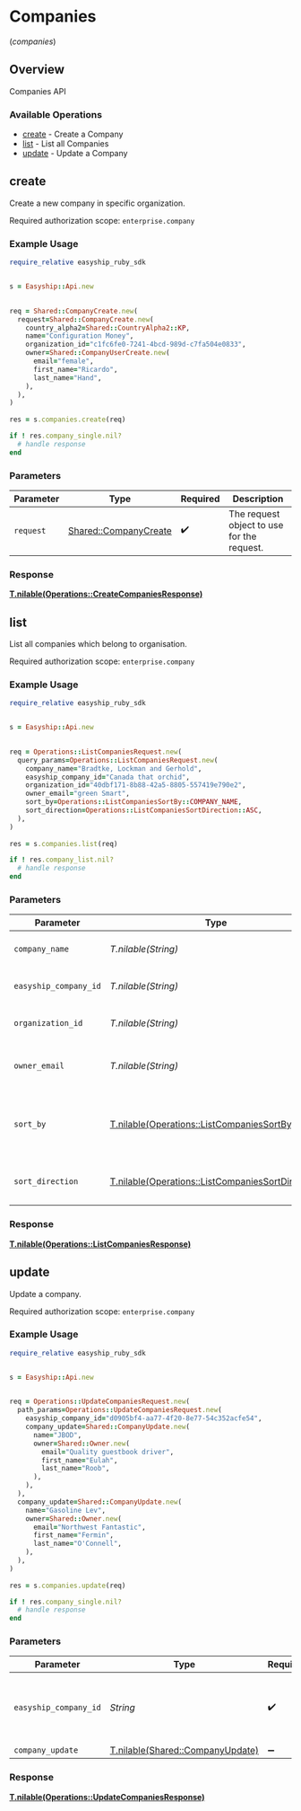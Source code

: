 # Companies
(*companies*)

## Overview

Companies API

### Available Operations

* [create](#create) - Create a Company
* [list](#list) - List all Companies
* [update](#update) - Update a Company

## create

Create a new company in specific organization.

Required authorization scope: `enterprise.company`


### Example Usage

```ruby
require_relative easyship_ruby_sdk


s = Easyship::Api.new

   
req = Shared::CompanyCreate.new(
  request=Shared::CompanyCreate.new(
    country_alpha2=Shared::CountryAlpha2::KP,
    name="Configuration Money",
    organization_id="c1fc6fe0-7241-4bcd-989d-c7fa504e0833",
    owner=Shared::CompanyUserCreate.new(
      email="female",
      first_name="Ricardo",
      last_name="Hand",
    ),
  ),
)
    
res = s.companies.create(req)

if ! res.company_single.nil?
  # handle response
end

```

### Parameters

| Parameter                                                     | Type                                                          | Required                                                      | Description                                                   |
| ------------------------------------------------------------- | ------------------------------------------------------------- | ------------------------------------------------------------- | ------------------------------------------------------------- |
| `request`                                                     | [Shared::CompanyCreate](../../models/shared/companycreate.md) | :heavy_check_mark:                                            | The request object to use for the request.                    |


### Response

**[T.nilable(Operations::CreateCompaniesResponse)](../../models/operations/createcompaniesresponse.md)**


## list

List all companies which belong to organisation.

Required authorization scope: `enterprise.company`


### Example Usage

```ruby
require_relative easyship_ruby_sdk


s = Easyship::Api.new

   
req = Operations::ListCompaniesRequest.new(
  query_params=Operations::ListCompaniesRequest.new(
    company_name="Bradtke, Lockman and Gerhold",
    easyship_company_id="Canada that orchid",
    organization_id="40dbf171-8b88-42a5-8805-557419e790e2",
    owner_email="green Smart",
    sort_by=Operations::ListCompaniesSortBy::COMPANY_NAME,
    sort_direction=Operations::ListCompaniesSortDirection::ASC,
  ),
)
    
res = s.companies.list(req)

if ! res.company_list.nil?
  # handle response
end

```

### Parameters

| Parameter                                                                                                  | Type                                                                                                       | Required                                                                                                   | Description                                                                                                |
| ---------------------------------------------------------------------------------------------------------- | ---------------------------------------------------------------------------------------------------------- | ---------------------------------------------------------------------------------------------------------- | ---------------------------------------------------------------------------------------------------------- |
| `company_name`                                                                                             | *T.nilable(String)*                                                                                        | :heavy_minus_sign:                                                                                         | Filter by company name                                                                                     |
| `easyship_company_id`                                                                                      | *T.nilable(String)*                                                                                        | :heavy_minus_sign:                                                                                         | Filter by Easyship company ID                                                                              |
| `organization_id`                                                                                          | *T.nilable(String)*                                                                                        | :heavy_minus_sign:                                                                                         | Filter by organization ID                                                                                  |
| `owner_email`                                                                                              | *T.nilable(String)*                                                                                        | :heavy_minus_sign:                                                                                         | Filter by company owner's email                                                                            |
| `sort_by`                                                                                                  | [T.nilable(Operations::ListCompaniesSortBy)](../../models/operations/listcompaniessortby.md)               | :heavy_minus_sign:                                                                                         | Sort records by listed columns. Default: `created_at`                                                      |
| `sort_direction`                                                                                           | [T.nilable(Operations::ListCompaniesSortDirection)](../../models/operations/listcompaniessortdirection.md) | :heavy_minus_sign:                                                                                         | Set the sort direction. Default: `DESC`                                                                    |


### Response

**[T.nilable(Operations::ListCompaniesResponse)](../../models/operations/listcompaniesresponse.md)**


## update

Update a company.

Required authorization scope: `enterprise.company`


### Example Usage

```ruby
require_relative easyship_ruby_sdk


s = Easyship::Api.new

   
req = Operations::UpdateCompaniesRequest.new(
  path_params=Operations::UpdateCompaniesRequest.new(
    easyship_company_id="d0905bf4-aa77-4f20-8e77-54c352acfe54",
    company_update=Shared::CompanyUpdate.new(
      name="JBOD",
      owner=Shared::Owner.new(
        email="Quality guestbook driver",
        first_name="Eulah",
        last_name="Roob",
      ),
    ),
  ),
  company_update=Shared::CompanyUpdate.new(
    name="Gasoline Lev",
    owner=Shared::Owner.new(
      email="Northwest Fantastic",
      first_name="Fermin",
      last_name="O'Connell",
    ),
  ),
)
    
res = s.companies.update(req)

if ! res.company_single.nil?
  # handle response
end

```

### Parameters

| Parameter                                                                | Type                                                                     | Required                                                                 | Description                                                              |
| ------------------------------------------------------------------------ | ------------------------------------------------------------------------ | ------------------------------------------------------------------------ | ------------------------------------------------------------------------ |
| `easyship_company_id`                                                    | *String*                                                                 | :heavy_check_mark:                                                       | Easyship company ID provided when creating the account                   |
| `company_update`                                                         | [T.nilable(Shared::CompanyUpdate)](../../models/shared/companyupdate.md) | :heavy_minus_sign:                                                       | N/A                                                                      |


### Response

**[T.nilable(Operations::UpdateCompaniesResponse)](../../models/operations/updatecompaniesresponse.md)**

